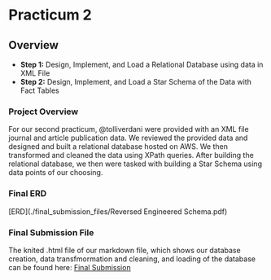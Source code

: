 # Practicum 2
## Overview
- **Step 1:** Design, Implement, and Load a Relational Database using data in XML File
- **Step 2:** Design, Implement, and Load a Star Schema of the Data with Fact Tables

### Project Overview
For our second practicum, @tolliverdani were provided with an XML file journal and article publication data. We reviewed the provided data and designed and built a relational database hosted on AWS. We then transformed and cleaned the data using XPath queries. After building the relational database, we then were tasked with building a Star Schema using data points of our choosing.

### Final ERD
[ERD](./final_submission_files/Reversed Engineered Schema.pdf)

### Final Submission File
The knited .html file of our markdown file, which shows our database creation, data transfmormation and cleaning, and loading of the database can be found here: [Final Submission](./final_submission_files/practicum_2_submission.html)

